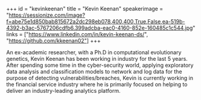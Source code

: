 +++
id = "kevinkeenan"
title = "Kevin Keenan"
speakerimage = "https://sessionize.com/image?f=abe75e1d850bab815672a2dc298eb078,400,400,True,False,ea-519b-4392-b3ac-5767206cdfb6.399adcba-eac0-4160-852e-160485c1c544.jpg"
links = ["https://www.linkedin.com/in/kevin-keenan-ds/", "https://github.com/kkeenan02"]
+++

An ex-academic researcher, with a Ph.D in computational evolutionary genetics, Kevin Keenan has been working in industry for the last 5 years. After spending some time in the cyber-security world, applying exploratory data analysis and classification models to network and log data for the purpose of detecting vulnerabilities/breaches, Kevin is currently working in the financial service industry where he is primarily focused on helping to deliver an industry-leading analytics platform.
